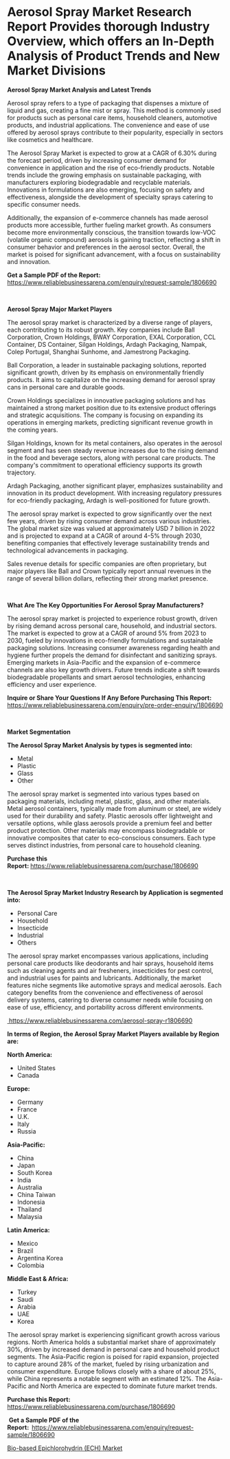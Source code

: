 <p><h1>Aerosol Spray Market Research Report Provides thorough Industry Overview, which offers an In-Depth Analysis of Product Trends and New Market Divisions</h1></p><p><strong>Aerosol Spray Market Analysis and Latest Trends</strong></p>
<p><p>Aerosol spray refers to a type of packaging that dispenses a mixture of liquid and gas, creating a fine mist or spray. This method is commonly used for products such as personal care items, household cleaners, automotive products, and industrial applications. The convenience and ease of use offered by aerosol sprays contribute to their popularity, especially in sectors like cosmetics and healthcare.</p><p>The Aerosol Spray Market is expected to grow at a CAGR of 6.30% during the forecast period, driven by increasing consumer demand for convenience in application and the rise of eco-friendly products. Notable trends include the growing emphasis on sustainable packaging, with manufacturers exploring biodegradable and recyclable materials. Innovations in formulations are also emerging, focusing on safety and effectiveness, alongside the development of specialty sprays catering to specific consumer needs.</p><p>Additionally, the expansion of e-commerce channels has made aerosol products more accessible, further fueling market growth. As consumers become more environmentally conscious, the transition towards low-VOC (volatile organic compound) aerosols is gaining traction, reflecting a shift in consumer behavior and preferences in the aerosol sector. Overall, the market is poised for significant advancement, with a focus on sustainability and innovation.</p></p>
<p><strong>Get a Sample PDF of the Report:&nbsp;</strong> <a href="https://www.reliablebusinessarena.com/enquiry/request-sample/1806690?utm_campaign=2530&utm_medium=2&utm_source=Github&utm_content=ia&utm_term=04042025&utm_id=aerosol-spray">https://www.reliablebusinessarena.com/enquiry/request-sample/1806690</a></p>
<p>&nbsp;</p>
<p><strong>Aerosol Spray Major Market Players</strong></p>
<p><p>The aerosol spray market is characterized by a diverse range of players, each contributing to its robust growth. Key companies include Ball Corporation, Crown Holdings, BWAY Corporation, EXAL Corporation, CCL Container, DS Container, Silgan Holdings, Ardagh Packaging, Nampak, Colep Portugal, Shanghai Sunhome, and Jamestrong Packaging.</p><p>Ball Corporation, a leader in sustainable packaging solutions, reported significant growth, driven by its emphasis on environmentally friendly products. It aims to capitalize on the increasing demand for aerosol spray cans in personal care and durable goods.</p><p>Crown Holdings specializes in innovative packaging solutions and has maintained a strong market position due to its extensive product offerings and strategic acquisitions. The company is focusing on expanding its operations in emerging markets, predicting significant revenue growth in the coming years.</p><p>Silgan Holdings, known for its metal containers, also operates in the aerosol segment and has seen steady revenue increases due to the rising demand in the food and beverage sectors, along with personal care products. The company's commitment to operational efficiency supports its growth trajectory.</p><p>Ardagh Packaging, another significant player, emphasizes sustainability and innovation in its product development. With increasing regulatory pressures for eco-friendly packaging, Ardagh is well-positioned for future growth.</p><p>The aerosol spray market is expected to grow significantly over the next few years, driven by rising consumer demand across various industries. The global market size was valued at approximately USD 7 billion in 2022 and is projected to expand at a CAGR of around 4-5% through 2030, benefiting companies that effectively leverage sustainability trends and technological advancements in packaging. </p><p>Sales revenue details for specific companies are often proprietary, but major players like Ball and Crown typically report annual revenues in the range of several billion dollars, reflecting their strong market presence.</p></p>
<p>&nbsp;</p>
<p><strong>What Are The Key Opportunities For Aerosol Spray Manufacturers?</strong></p>
<p><p>The aerosol spray market is projected to experience robust growth, driven by rising demand across personal care, household, and industrial sectors. The market is expected to grow at a CAGR of around 5% from 2023 to 2030, fueled by innovations in eco-friendly formulations and sustainable packaging solutions. Increasing consumer awareness regarding health and hygiene further propels the demand for disinfectant and sanitizing sprays. Emerging markets in Asia-Pacific and the expansion of e-commerce channels are also key growth drivers. Future trends indicate a shift towards biodegradable propellants and smart aerosol technologies, enhancing efficiency and user experience.</p></p>
<p><strong>Inquire or Share Your Questions If Any Before Purchasing This Report:</strong> <a href="https://www.reliablebusinessarena.com/enquiry/pre-order-enquiry/1806690?utm_campaign=2530&utm_medium=2&utm_source=Github&utm_content=ia&utm_term=04042025&utm_id=aerosol-spray">https://www.reliablebusinessarena.com/enquiry/pre-order-enquiry/1806690</a></p>
<p>&nbsp;</p>
<p><strong>Market Segmentation</strong></p>
<p><strong>The Aerosol Spray Market Analysis by types is segmented into:</strong></p>
<p><ul><li>Metal</li><li>Plastic</li><li>Glass</li><li>Other</li></ul></p>
<p><p>The aerosol spray market is segmented into various types based on packaging materials, including metal, plastic, glass, and other materials. Metal aerosol containers, typically made from aluminum or steel, are widely used for their durability and safety. Plastic aerosols offer lightweight and versatile options, while glass aerosols provide a premium feel and better product protection. Other materials may encompass biodegradable or innovative composites that cater to eco-conscious consumers. Each type serves distinct industries, from personal care to household cleaning.</p></p>
<p><strong>Purchase this Report:&nbsp;</strong><a href="https://www.reliablebusinessarena.com/purchase/1806690?utm_campaign=2530&utm_medium=2&utm_source=Github&utm_content=ia&utm_term=04042025&utm_id=aerosol-spray">https://www.reliablebusinessarena.com/purchase/1806690</a></p>
<p>&nbsp;</p>
<p><strong>The Aerosol Spray Market Industry Research by Application is segmented into:</strong></p>
<p><ul><li>Personal Care</li><li>Household</li><li>Insecticide</li><li>Industrial</li><li>Others</li></ul></p>
<p><p>The aerosol spray market encompasses various applications, including personal care products like deodorants and hair sprays, household items such as cleaning agents and air fresheners, insecticides for pest control, and industrial uses for paints and lubricants. Additionally, the market features niche segments like automotive sprays and medical aerosols. Each category benefits from the convenience and effectiveness of aerosol delivery systems, catering to diverse consumer needs while focusing on ease of use, efficiency, and portability across different environments.</p></p>
<p><a href="https://www.reliablebusinessarena.com/aerosol-spray-r1806690?utm_campaign=2530&utm_medium=2&utm_source=Github&utm_content=ia&utm_term=04042025&utm_id=aerosol-spray">&nbsp;https://www.reliablebusinessarena.com/aerosol-spray-r1806690</a></p>
<p><strong>In terms of Region, the Aerosol Spray Market Players available by Region are:</strong></p>
<p>
    <p> <strong> North America: </strong>
        <ul>
            <li>United States</li>
            <li>Canada</li>
        </ul>
        </p> 
    <p> <strong> Europe: </strong>
        <ul>
            <li>Germany</li>
            <li>France</li>
            <li>U.K.</li>
            <li>Italy</li>
            <li>Russia</li>
        </ul>
        </p> 
    <p> <strong> Asia-Pacific: </strong>
        <ul>
            <li>China</li>
            <li>Japan</li>
            <li>South Korea</li>
            <li>India</li>
            <li>Australia</li>
            <li>China Taiwan</li>
            <li>Indonesia</li>
            <li>Thailand</li>
            <li>Malaysia</li>
        </ul>
        </p> 
    <p> <strong> Latin America: </strong>
        <ul>
            <li>Mexico</li>
            <li>Brazil</li>
            <li>Argentina Korea</li>
            <li>Colombia</li>
        </ul>
        </p> 
    <p> <strong> Middle East & Africa: </strong>
        <ul>
            <li>Turkey</li>
            <li>Saudi</li>
            <li>Arabia</li>
            <li>UAE</li>
            <li>Korea</li>
        </ul>
    </p>
    </p>
<p><p>The aerosol spray market is experiencing significant growth across various regions. North America holds a substantial market share of approximately 30%, driven by increased demand in personal care and household product segments. The Asia-Pacific region is poised for rapid expansion, projected to capture around 28% of the market, fueled by rising urbanization and consumer expenditure. Europe follows closely with a share of about 25%, while China represents a notable segment with an estimated 12%. The Asia-Pacific and North America are expected to dominate future market trends.</p></p>
<p><strong>Purchase this Report: </strong><a href="https://www.reliablebusinessarena.com/purchase/1806690?utm_campaign=2530&utm_medium=2&utm_source=Github&utm_content=ia&utm_term=04042025&utm_id=aerosol-spray">https://www.reliablebusinessarena.com/purchase/1806690</a></p>
<p>&nbsp;<strong>Get a Sample PDF of the Report:&nbsp;&nbsp;</strong><a href="https://www.reliablebusinessarena.com/enquiry/request-sample/1806690?utm_campaign=2530&utm_medium=2&utm_source=Github&utm_content=ia&utm_term=04042025&utm_id=aerosol-spray">https://www.reliablebusinessarena.com/enquiry/request-sample/1806690</a></p>
<p><strong></strong></p>
<p><p><a href="https://github.com/ParvinKhatun77/Market-Research-Report-List-2/blob/main/bio-based-epichlorohydrin-ech-market.md?utm_campaign=2530&utm_medium=2&utm_source=Github&utm_content=ia&utm_term=04042025&utm_id=aerosol-spray">Bio-based Epichlorohydrin (ECH) Market</a></p></p>